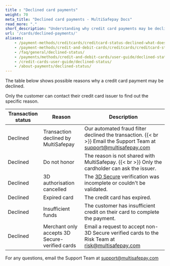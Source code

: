 ```yaml
---
title : "Declined card payments"
weight: 70
meta_title: "Declined card payments - MultiSafepay Docs"
read_more: "."
short_description: "Understanding why credit card payments may be declined."
url: '/cards/declined-payments/'
aliases: 
    - /payment-methods/creditcards/creditcard-status-declined-what-does-this-mean-/
    - /payment-methods/credit-and-debit-cards/creditcards/creditcard-status-declined-what-does-this-mean-/
    - /faq/general/declined-status/
    - /payments/methods/credit-and-debit-cards/user-guide/declined-status/
    - /credit-cards-user-guide/declined-status/
    - /about-payments/declined-status/
---
```


The table below shows possible reasons why a credit card payment may be declined. 

Only the customer can contact their credit card issuer to find out the specific reason.

| Transaction status | Reason | Description |
|------- |----------|---------|
| Declined | Transaction declined by MultiSafepay | Our automated fraud filter declined the transaction. {{< br >}} Email the Support Team at <support@multisafepay.com> |
| Declined | Do not honor | The reason is not shared with MultiSafepay. {{< br >}} Only the cardholder can ask the issuer. |
| Declined | 3D authorisation cancelled | The [3D Secure](/features/3d-secure/about/) verification was incomplete or couldn't be validated. |
| Declined | Expired card | The credit card has expired. |
| Declined | Insufficient funds | The customer has insufficient credit on their card to complete the payment. |
| Declined | Merchant only accepts 3D Secure-verified cards | Email a request to accept non-3D Secure verified cards to the Risk Team at <risk@multisafepay.com>  |

For any questions, email the Support Team at <support@multisafepay.com>
